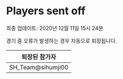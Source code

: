 # Players sent off
최종 업데이트: 2020년 12월 11일 15시 24분


경기 중 오류가 발생하는 경우 자동으로 퇴장됩니다.


| 퇴장된 참가자 |
|:---:|
| SH_Team@sihumji00 |